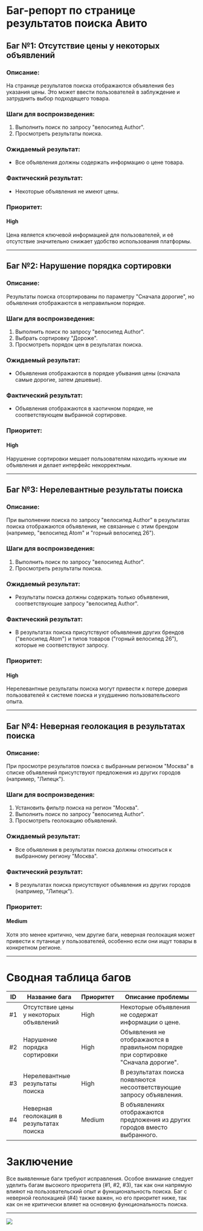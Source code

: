 # Баг-репорт по странице результатов поиска Авито
## Баг №1: Отсутствие цены у некоторых объявлений
### Описание:
На странице результатов поиска отображаются объявления без указания цены. Это может ввести пользователей в заблуждение и затруднить выбор подходящего товара.
### Шаги для воспроизведения:
1. Выполнить поиск по запросу "велосипед Author".
2. Просмотреть результаты поиска.
### Ожидаемый результат:
- Все объявления должны содержать информацию о цене товара.
### Фактический результат:
- Некоторые объявления не имеют цены.
### Приоритет:
#### High
Цена является ключевой информацией для пользователей, и её отсутствие значительно снижает удобство использования платформы.

---

## Баг №2: Нарушение порядка сортировки
### Описание:
Результаты поиска отсортированы по параметру "Сначала дорогие", но объявления отображаются в неправильном порядке.
### Шаги для воспроизведения:
1. Выполнить поиск по запросу "велосипед Author".
2. Выбрать сортировку "Дороже".
3. Просмотреть порядок цен в результатах поиска.
### Ожидаемый результат:
- Объявления отображаются в порядке убывания цены (сначала самые дорогие, затем дешевые).
### Фактический результат:
- Объявления отображаются в хаотичном порядке, не соответствующем выбранной сортировке.
### Приоритет:
#### High
Нарушение сортировки мешает пользователям находить нужные им объявления и делает интерфейс некорректным.

--- 

## Баг №3: Нерелевантные результаты поиска
### Описание:
При выполнении поиска по запросу "велосипед Author" в результатах поиска отображаются объявления, не связанные с этим брендом (например, "велосипед Atom" и "горный велосипед 26").
### Шаги для воспроизведения:
1. Выполнить поиск по запросу "велосипед Author".
2. Просмотреть результаты поиска.
### Ожидаемый результат:
- Результаты поиска должны содержать только объявления, соответствующие запросу "велосипед Author".
### Фактический результат:
- В результатах поиска присутствуют объявления других брендов ("велосипед Atom") и типов товаров ("горный велосипед 26"), которые не соответствуют запросу.
### Приоритет:
#### High
Нерелевантные результаты поиска могут привести к потере доверия пользователей к системе поиска и ухудшению пользовательского опыта.

--- 

## Баг №4: Неверная геолокация в результатах поиска
### Описание:
При просмотре результатов поиска с выбранным регионом "Москва" в списке объявлений присутствуют предложения из других городов (например, "Липецк").
### Шаги для воспроизведения:
1. Установить фильтр поиска на регион "Москва".
2. Выполнить поиск по запросу "велосипед Author".
3. Просмотреть геолокацию объявлений.
### Ожидаемый результат:
- Все объявления в результатах поиска должны относиться к выбранному региону "Москва".
### Фактический результат:
- В результатах поиска присутствуют объявления из других городов (например, "Липецк").
### Приоритет:
#### Medium
Хотя это менее критично, чем другие баги, неверная геолокация может привести к путанице у пользователей, особенно если они ищут товары в конкретном регионе.

--- 

# Сводная таблица багов

| ID   | Название бага                          | Приоритет | Описание проблемы                                                                 |
|------|----------------------------------------|-----------|-----------------------------------------------------------------------------------|
| #1   | Отсутствие цены у некоторых объявлений  | High      | Некоторые объявления не содержат информации о цене.                              |
| #2   | Нарушение порядка сортировки           | High      | Объявления не отображаются в правильном порядке при сортировке "Сначала дорогие". |
| #3   | Нерелевантные результаты поиска        | High      | В результатах поиска появляются несоответствующие запросу объявления.            |
| #4   | Неверная геолокация в результатах поиска | Medium    | В объявлениях отображаются предложения из других городов вместо выбранного.   |

# Заключение
Все выявленные баги требуют исправления. Особое внимание следует уделить багам высокого приоритета (#1, #2, #3), так как они напрямую влияют на пользовательский опыт и функциональность поиска. Баг с неверной геолокацией (#4) также важен, но его приоритет ниже, так как он не критически влияет на основную функциональность поиска.

---
![](/src/test/resources/image.jpg)